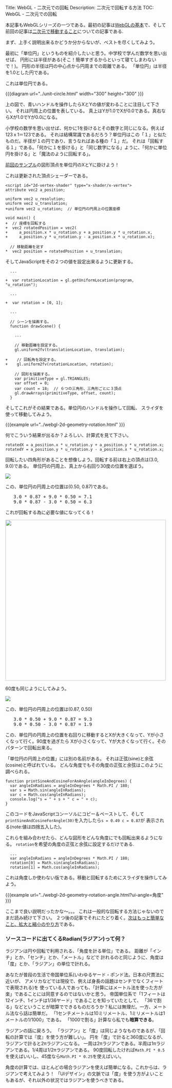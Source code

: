 Title: WebGL - 二次元での回転
Description: 二次元で回転する方法
TOC: WebGL - 二次元での回転


本記事もWebGLシリーズの一つである。最初の記事は[WebGLの基本](webgl-fundamentals.html)で、そして前回の記事は[二次元で移動すること](webgl-2d-translation.html)についての記事である.

まず、上手く説明出来るかどうか分からないが、ベストを尽くしてみよう。

最初に「単位円」というものを紹介したいと思う。中学校で学んだ数学を思い出せば、
円形には半径がある(そこ！簡単すぎるからといって寝てしまわないで！)。
円形の半径は円の中心点から円周までの距離である。
「単位円」は半径を1.0とした円である。

これは単位円である。

{{{diagram url="../unit-circle.html" width="300" height="300" }}}

上の図で、青いハンドルを操作したらXとYの値が変わることに注目して下さい。
それは円周上の位置を表している。
真上はYが1.0でXが0.0である。真右ならXが1.0でYが0.0になる。

小学校の数学を思い出せば、何かに1を掛けるとその数字と同じになる。例えば123ｘ1＝123である。
それは結構常識であるだろう？単位円はこの「１」と似たものだ。半径が１の円であり、言うなればある種の「１」だ。
それは「回転する１」である。「何かに１を掛ける」と「同じ数字になる」ように、「何かに単位円を掛ける」と「魔法のように回転する」。

[前回のサンプル](webgl-2d-translation.html)の図形頂点を単位円のXとYに掛けよう！

これは更新された頂点シェーダーである。

    <script id="2d-vertex-shader" type="x-shader/x-vertex">
    attribute vec2 a_position;

    uniform vec2 u_resolution;
    uniform vec2 u_translation;
    +uniform vec2 u_rotation;  // 単位円の円周上の位置座標

    void main() {
    +  // 座標を回転する
    +  vec2 rotatedPosition = vec2(
    +     a_position.x * u_rotation.y + a_position.y * u_rotation.x,
    +     a_position.y * u_rotation.y - a_position.x * u_rotation.x);

      // 移動距離を足す
    *  vec2 position = rotatedPosition + u_translation;

そしてJavaScriptをその２つの値を設定出来るように更新する。

      ...

    +  var rotationLocation = gl.getUniformLocation(program, "u_rotation");

      ...

    +  var rotation = [0, 1];

      ...

      // シーンを描画する。
      function drawScene() {

        ...

        // 移動距離を設定する。
        gl.uniform2fv(translationLocation, translation);

    +    // 回転角を設定する。
    +    gl.uniform2fv(rotationLocation, rotation);

        // 図形を描画する。
        var primitiveType = gl.TRIANGLES;
        var offset = 0;
        var count = 18;  // ６つの三角形、三角形ごとに３頂点
        gl.drawArrays(primitiveType, offset, count);
      }

そしてこれがその結果である。単位円のハンドルを操作して回転、
スライダを使って移動してみよう。

{{{example url="../webgl-2d-geometry-rotation.html" }}}

何でこういう結果が出るか？よろしい、計算式を見て下さい。

    rotatedX = a_position.x * u_rotation.y + a_position.y * u_rotation.x;
    rotatedY = a_position.y * u_rotation.y - a_position.x * u_rotation.x;

回転したい四角形があることを想像しよう。回転する前は右上の頂点は(3.0, 9.0)である。
単位円の円周上、真上から右回り30度の位置を選ぼう。

<img src="../resources/rotate-30.png" class="webgl_center" />

この、単位円の円周上の位置は(0.50, 0.87)である。

<pre class="webgl_center">
   3.0 * 0.87 + 9.0 * 0.50 = 7.1
   9.0 * 0.87 - 3.0 * 0.50 = 6.3
</pre>

これが回転する為に必要な値になってくる！

<img src="../resources/rotation-drawing.svg" width="500" class="webgl_center"/>

60度も同じようにしてみよう。

<img src="../resources/rotate-60.png" class="webgl_center" />

この、単位円の円周上の位置は(0.87, 0.50)

<pre class="webgl_center">
   3.0 * 0.50 + 9.0 * 0.87 = 9.3
   9.0 * 0.50 - 3.0 * 0.87 = 1.9
</pre>

この、単位円の円周上の位置を右回りに移動するとXが大きくなって、Yが小さくなって行く。90度を過ぎたら
Xが小さくなって、Yが大きくなって行く。そのパターンで回転出来る。

「単位円の円周上の位置」には別の名前がある。
それは正弦(sine)と余弦(cosine)と呼ばれている。
どんな角度でもその角度の正弦と余弦はこのように調べられる。

    function printSineAndCosineForAnAngle(angleInDegrees) {
      var angleInRadians = angleInDegrees * Math.PI / 180;
      var s = Math.sin(angleInRadians);
      var c = Math.cos(angleInRadians);
      console.log("s = " + s + " c = " + c);
    }

このコードをJavaScriptコンーソルにコピー＆ペーストして、そして
`printSineAndCosineForAngle(30)`を入力したら`s = 0.49 c = 0.87`が
表示される(note:値は四捨五入した)。

これらを組み合わせたら、どんな図形をどんな角度にでも回転出来るようになる。
`rotation`を希望の角度の正弦と余弦に設定するだけである.

      ...
      var angleInRadians = angleInDegrees * Math.PI / 180;
      rotation[0] = Math.sin(angleInRadians);
      rotation[1] = Math.cos(angleInRadians);

これは角度しか使わない版である。移動と回転するためにスライダを操作してみよう。

{{{example url="../webgl-2d-geometry-rotation-angle.html?ui-angle=角度" }}}

ここまで良い説明だったかな〜。。。
これは一般的な回転する方法じゃないのでまだ読み続けて下さい。
２つ後の記事でそれにたどり着く。[次はもっと簡単なこと、拡大と縮小のやり方](webgl-2d-scale.html)である。

<div class="webgl_bottombar"><h3>ソースコードに出てくるRadian(ラジアン)って何？</h3>
<p>
ラジアンは円や回転で利用される、「角度を計る単位」である。
距離が「インチ」とか、「センチ」とか、「メートル」などで
計れるのと同じように、角度は「度」とか、「ラジアン」の単位で計れる。
</p>
<p>
あなたが普段の生活で帝国単位系(いわゆるヤード・ポンド法。日本の尺貫法に近いが、
アメリカなどでは現役で、例えば身長の話題はセンチでなくフィートで表現される)を
使っている人であっても、「計算にはメートル法を使った方が楽」であることには同意するのではないかと思う。
帝国単位系で「1フィートは12インチ、1インチは1/36ヤード」であることを知っていたとして、
「36で割る」などということが暗算でできるものだろうか？私には無理だ。一方、メートル法なら話は簡単だ。
「1センチメートルは10ミリメートル、1ミリメートルは1メートルの1/1000」である。
「1000で割る」計算なら私でも<strong>暗算できる</strong>。
</p>
<p>
ラジアンの話に戻ろう。
「ラジアン」と「度」は同じようなものであるが、「回転の計算では『度』を使う方が難しい」。
円を「度」で計ると360度になるが、
ラジアンで計ると2πラジアンになる。
一周は2πラジアンである。半周は1πラジアンである。1/4周は1/2πラジアンである。
90度回転したければ<code>Math.PI * 0.5</code>を使えばいいし、45度なら<code>Math.PI * 0.25</code>を使えばいい。
</p>
<p>
角度の計算では、ほとんどの場合ラジアンを使えば簡単になる。これからは、ラジアンで考えてみよう！
「UIデザイン」の文脈では「度」を使う方がよいこともあるが、それ以外の状況ではラジアンを使うべきである。
</p>
</div>


